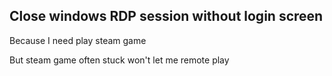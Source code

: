 ## Close windows RDP session without login screen
Because I need play steam game

But steam game often stuck won't let me remote play